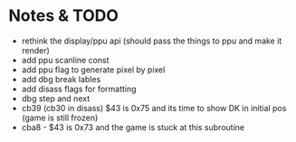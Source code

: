 # Notes & TODO
- rethink the display/ppu api (should pass the things to ppu and make it render)
- add ppu scanline const
- add ppu flag to generate pixel by pixel
- add dbg break lables
- add disass flags for formatting
- dbg step and next
- cb39 (cb30 in disass) $43 is 0x75 and its time to show DK in initial pos (game is still frozen)
- cba8 - $43 is 0x73 and the game is stuck at this subroutine
